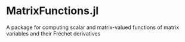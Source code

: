 # MatrixFunctions.jl
A package for computing scalar and matrix-valued functions of matrix variables and their Fréchet derivatives
